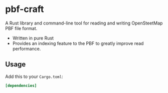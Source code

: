 # pbf-craft

<!-- [![crates.io version][crates-io-shields]][crates-io]
[![docs.rs][docs-rs-shields]][docs-rs]
[![GitHub Workflow Status][actions-shields]][actions] -->

A Rust library and command-line tool for reading and writing OpenSteetMap PBF file format.

- Written in pure Rust
- Provides an indexing feature to the PBF to greatly improve read performance.

## Usage

Add this to your `Cargo.toml`:

```toml
[dependencies]
```
